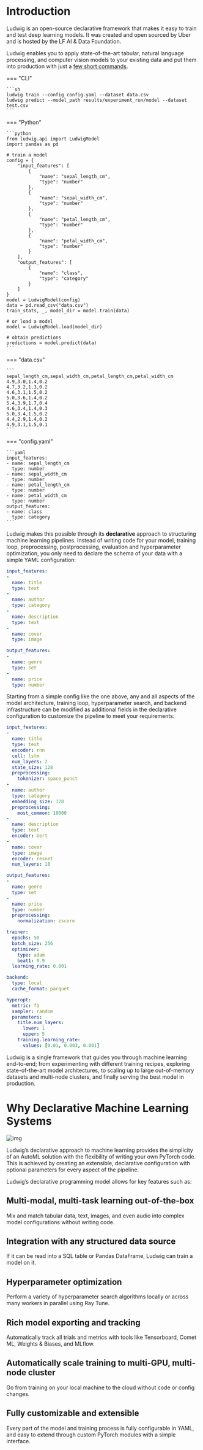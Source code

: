 # Introduction

Ludwig is an open-source declarative framework that makes it easy to train and
test deep learning models. It was created and open sourced by Uber and is hosted
by the LF AI & Data Foundation.

Ludwig enables you to apply state-of-the-art tabular, natural language
processing, and computer vision models to your existing data and put them into
production with just a [few short commands](../command_line_interface).

=== "CLI"

    ```sh
    ludwig train --config config.yaml --dataset data.csv
    ludwig predict --model_path results/experiment_run/model --dataset test.csv
    ```

=== "Python"

    ```python
    from ludwig.api import LudwigModel
    import pandas as pd

    # train a model
    config = {
        "input_features": [
            {
                "name": "sepal_length_cm",
                "type": "number"
            },
            {
                "name": "sepal_width_cm",
                "type": "number"
            },
            {
                "name": "petal_length_cm",
                "type": "number"
            },
            {
                "name": "petal_width_cm",
                "type": "number"
            }
        ],
        "output_features": [
            {
                "name": "class",
                "type": "category"
            }
        ]
    }
    model = LudwigModel(config)
    data = pd.read_csv("data.csv")
    train_stats, _, model_dir = model.train(data)

    # or load a model
    model = LudwigModel.load(model_dir)

    # obtain predictions
    predictions = model.predict(data)
    ```

=== "data.csv"

    ```
    sepal_length_cm,sepal_width_cm,petal_length_cm,petal_width_cm
    4.9,3.0,1.4,0.2
    4.7,3.2,1.3,0.2
    4.6,3.1,1.5,0.2
    5.0,3.6,1.4,0.2
    5.4,3.9,1.7,0.4
    4.6,3.4,1.4,0.3
    5.0,3.4,1.5,0.2
    4.4,2.9,1.4,0.2
    4.9,3.1,1.5,0.1
    ```

=== "config.yaml"

    ```yaml
    input_features:
    - name: sepal_length_cm
      type: number
    - name: sepal_width_cm
      type: number
    - name: petal_length_cm
      type: number
    - name: petal_width_cm
      type: number
    output_features:
    - name: class
      type: category
    ```

Ludwig makes this possible through its **declarative** approach to structuring
machine learning pipelines. Instead of writing code for your model, training
loop, preprocessing, postprocessing, evaluation and hyperparameter optimization,
you only need to declare the schema of your data with a simple YAML
configuration:

```yaml
input_features:
-
  name: title
  type: text
-
  name: author
  type: category
-
  name: description
  type: text
-
  name: cover
  type: image

output_features:
-
  name: genre
  type: set
-
  name: price
  type: number
```

Starting from a simple config like the one above, any and all aspects of the
model architecture, training loop, hyperparameter search, and backend
infrastructure can be modified as additional fields in the declarative
configuration to customize the pipeline to meet your requirements:

```yaml
input_features:
-
  name: title
  type: text
  encoder: rnn
  cell: lstm
  num_layers: 2
  state_size: 128
  preprocessing:
    tokenizer: space_punct
-
  name: author
  type: category
  embedding_size: 128
  preprocessing:
    most_common: 10000
-
  name: description
  type: text
  encoder: bert
-
  name: cover
  type: image
  encoder: resnet
  num_layers: 18

output_features:
-
  name: genre
  type: set
-
  name: price
  type: number
  preprocessing:
    normalization: zscore

trainer:
  epochs: 50
  batch_size: 256
  optimizer:
    type: adam
    beat1: 0.9
  learning_rate: 0.001

backend:
  type: local
  cache_format: parquet

hyperopt:
  metric: f1
  sampler: random
  parameters:
    title.num_layers:
      lower: 1
      upper: 5
    training.learning_rate:
      values: [0.01, 0.003, 0.001]
```

Ludwig is a single framework that guides you through machine learning
end-to-end; from experimenting with different training recipes, exploring
state-of-the-art model architectures, to scaling up to large out-of-memory
datasets and multi-node clusters, and finally serving the best model in
production.

# Why Declarative Machine Learning Systems

![img](../images/why_declarative.png)

Ludwig’s declarative approach to machine learning provides the simplicity of an
AutoML solution with the flexibility of writing your own PyTorch code. This is
achieved by creating an extensible, declarative configuration with optional
parameters for every aspect of the pipeline.

Ludwig’s declarative programming model allows for key features such as:

## Multi-modal, multi-task learning out-of-the-box

Mix and match tabular data, text, images, and even audio into complex model
configurations without writing code.

## Integration with any structured data source

If it can be read into a SQL table or Pandas DataFrame, Ludwig can train a model
on it.

## Hyperparameter optimization

Perform a variety of hyperparameter search algorithms locally or across many
workers in parallel using Ray Tune.

## Rich model exporting and tracking

Automatically track all trials and metrics with tools like Tensorboard, Comet
ML, Weights & Biases, and MLflow.

## Automatically scale training to multi-GPU, multi-node cluster

Go from training on your local machine to the cloud without code or config
changes.

## Fully customizable and extensible

Every part of the model and training process is fully configurable in YAML, and
easy to extend through custom PyTorch modules with a simple interface.
